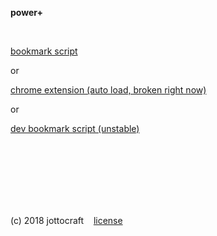 **power+**

<br />

[bookmark script](https://dtps.js.org/bookmark.txt)

or

[chrome extension (auto load, broken right now)](https://chrome.google.com/webstore/detail/power%20/pakgdifknldaiglefmpkkgfjndemfapo)

or

[dev bookmark script (unstable)](https://dtps.js.org/devbookmark.txt)

<br /><br /><br /><br /><br /><br />

(c) 2018 jottocraft &nbsp;&nbsp; [license](https://github.com/jottocraft/dtps/blob/master/LICENSE)
